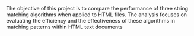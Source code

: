 The objective of this project is to compare the performance of three string matching algorithms when applied to HTML files. The analysis focuses on evaluating the efficiency and the effectiveness of these algorithms in matching patterns within HTML text documents
